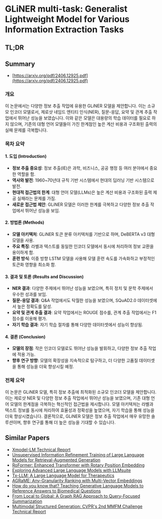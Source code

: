 # GLiNER multi-task: Generalist Lightweight Model for Various Information Extraction Tasks
## TL;DR
## Summary
- [https://arxiv.org/pdf/2406.12925.pdf](https://arxiv.org/pdf/2406.12925.pdf)

### 개요

이 논문에서는 다양한 정보 추출 작업에 유용한 GLiNER 모델을 제안합니다. 이는 소규모 인코더 모델로서, 제로샷 네임드 엔티티 인식(NER), 질문-응답, 요약 및 관계 추출 작업에서 뛰어난 성능을 보였습니다. 이와 같은 모델은 대용량의 학습 데이터를 필요로 하지 않으며, 기존의 대형 언어 모델들이 가진 한계점인 높은 계산 비용과 구조화된 출력의 실패 문제를 극복합니다.

### 목차 요약

#### 1. 도입 (Introduction)
- **정보 추출 중요성**: 정보 추출(IE)은 과학, 비즈니스, 공공 행정 등 여러 분야에서 중요한 역할을 함.
- **역사와 발전**: 1960~70년대 규칙 기반 시스템에서 현대의 딥러닝 기반 시스템으로 발전.
- **현대적 접근법의 한계**: 대형 언어 모델(LLMs)은 높은 계산 비용과 구조화된 출력 제공 실패라는 문제를 가짐.
- **새로운 접근법 제안**: GLiNER 모델은 이러한 한계를 극복하고 다양한 정보 추출 작업에서 뛰어난 성능을 보임.

#### 2. 방법론 (Methods)
- **모델 아키텍처**: GLiNER 토큰 분류 아키텍처를 기반으로 하며, DeBERTA v3 대형 모델을 사용.
- **주요 특징**: 라벨과 텍스트를 동일한 인코더 모델에서 동시에 처리하여 정보 교환을 용이하게 함.
- **훈련 방식**: 이중 방향 LSTM 모델을 사용해 모델 훈련 속도를 가속화하고 부정적인 토큰화 영향을 최소화 함.

#### 3. 결과 및 토론 (Results and Discussion)
- **NER 결과**: 다양한 주제에서 뛰어난 성능을 보였으며, 특히 정치 및 문학 주제에서 우수한 성과를 보임.
- **질문-응답 결과**: Q&A 작업에서도 탁월한 성능을 보였으며, SQuAD2.0 데이터셋에서 높은 정확도를 달성.
- **요약 및 관계 추출 결과**: 요약 작업에서는 ROUGE 점수를, 관계 추출 작업에서는 F1 점수를 이용해 평가.
- **자기 학습 결과**: 자기 학습 절차를 통해 다양한 데이터셋에서 성능이 향상됨.

#### 4. 결론 (Conclusion)
- **모델의 장점**: 작은 인코더 모델로도 뛰어난 성능을 발휘하고, 다양한 정보 추출 작업에 적용 가능.
- **향후 연구 방향**: 모델의 확장성을 지속적으로 탐구하고, 더 다양한 고품질 데이터셋을 통해 성능을 더욱 향상시킬 예정.

### 전체 요약
이 논문은 GLiNER 모델, 특히 정보 추출에 최적화된 소규모 인코더 모델을 제안합니다. 이는 제로샷 NER 및 다양한 정보 추출 작업에서 뛰어난 성능을 보였으며, 기존 대형 언어 모델의 한계점을 극복하는 혁신적인 접근법을 제시합니다. 모델 아키텍처는 라벨과 텍스트 정보를 동시에 처리하여 효율성과 정확성을 높였으며, 자기 학습을 통해 성능을 더욱 향상시켰습니다. 결론적으로, GLiNER 모델은 정보 추출 작업에서 매우 유망한 솔루션이며, 향후 연구를 통해 더 높은 성능을 기대할 수 있습니다.

## Similar Papers
- [Xmodel-LM Technical Report](2406.02856.md)
- [Unsupervised Information Refinement Training of Large Language Models for Retrieval-Augmented Generation](2402.18150.md)
- [RoFormer: Enhanced Transformer with Rotary Position Embedding](2104.09864.md)
- [Exploring Advanced Large Language Models with LLMsuite](2407.12036.md)
- [Tx-LLM: A Large Language Model for Therapeutics](2406.06316.md)
- [AGRaME: Any-Granularity Ranking with Multi-Vector Embeddings](2405.15028.md)
- [How do you know that? Teaching Generative Language Models to Reference Answers to Biomedical Questions](2407.05015.md)
- [From Local to Global: A Graph RAG Approach to Query-Focused Summarization](2404.16130.md)
- [Multimodal Structured Generation: CVPR's 2nd MMFM Challenge Technical Report](2406.11403.md)
